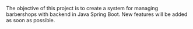 The objective of this project is to create a system for managing barbershops with backend in Java Spring Boot. New features will be added as soon as possible.
